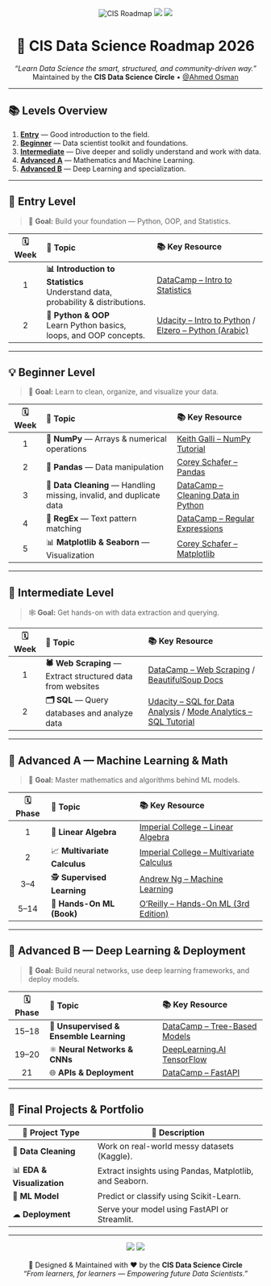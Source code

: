 <!-- ========================================================= -->
<!-- 🚀 CIS DATA SCIENCE ROADMAP 2026 - Modern Dashboard Style -->
<!-- ========================================================= -->

<p align="center">
  <img src="https://img.shields.io/badge/CIS%20Roadmap-2026-green?style=for-the-badge&logo=python" alt="CIS Roadmap">
  <img src="https://img.shields.io/badge/Focus-Data%20Science%20%26%20AI-success?style=for-the-badge">
  <img src="https://img.shields.io/badge/Maintained%20By-CIS%20Circle-lightgreen?style=for-the-badge">
</p>

<h1 align="center">🚀 CIS Data Science Roadmap 2026</h1>

<p align="center">
  <i>“Learn Data Science the smart, structured, and community-driven way.”</i><br/>
  Maintained by the <b>CIS Data Science Circle</b> • <a href="https://github.com/ahmedothman-22">@Ahmed Osman</a>
</p>

---

## 📚 Levels Overview

1. [**Entry**](#entry) — Good introduction to the field.  
2. [**Beginner**](#beginner) — Data scientist toolkit and foundations.  
3. [**Intermediate**](#intermediate) — Dive deeper and solidly understand and work with data.  
4. [**Advanced A**](#advanced-a) — Mathematics and Machine Learning.  
5. [**Advanced B**](#advanced-b) — Deep Learning and specialization.

---

## 🩵 Entry Level <a name="entry"></a>

> 🧩 **Goal:** Build your foundation — Python, OOP, and Statistics.

<div align="center">

| 🗓️ Week | 🧠 Topic | 📚 Key Resource |
|:--:|:--|:--|
| 1 | **📊 Introduction to Statistics**<br/>Understand data, probability & distributions. | [DataCamp – Intro to Statistics](https://app.datacamp.com/learn/courses/introduction-to-statistics) |
| 2 | **🐍 Python & OOP**<br/>Learn Python basics, loops, and OOP concepts. | [Udacity – Intro to Python](https://www.udacity.com/course/introduction-to-python--ud1110) / [Elzero – Python (Arabic)](https://youtube.com/playlist?list=PLDoPjvoNmBAyE_gei5d18qkfIe-Z8mocs) |

</div>

---

## 💡 Beginner Level <a name="beginner"></a>

> 🧰 **Goal:** Learn to clean, organize, and visualize your data.

<div align="center">

| 🗓️ Week | 🧠 Topic | 📚 Key Resource |
|:--:|:--|:--|
| 1 | 🔢 **NumPy** — Arrays & numerical operations | [Keith Galli – NumPy Tutorial](https://youtu.be/GB9ByFAIAH4) |
| 2 | 🐼 **Pandas** — Data manipulation | [Corey Schafer – Pandas](https://youtube.com/playlist?list=PL-osiE80TeTsWmV9i9c58mdDCSskIFdDS) |
| 3 | 🧹 **Data Cleaning** — Handling missing, invalid, and duplicate data | [DataCamp – Cleaning Data in Python](https://app.datacamp.com/learn/courses/cleaning-data-in-python) |
| 4 | 🔣 **RegEx** — Text pattern matching | [DataCamp – Regular Expressions](https://app.datacamp.com/learn/courses/regular-expressions-in-python) |
| 5 | 📊 **Matplotlib & Seaborn** — Visualization | [Corey Schafer – Matplotlib](https://youtube.com/playlist?list=PL-osiE80TeTvipOqomVEeZ1HRrcEvtZB_) |

</div>

---

## 🔵 Intermediate Level <a name="intermediate"></a>

> 🕸️ **Goal:** Get hands-on with data extraction and querying.

<div align="center">

| 🗓️ Week | 🧠 Topic | 📚 Key Resource |
|:--:|:--|:--|
| 1 | **🕷 Web Scraping** — Extract structured data from websites | [DataCamp – Web Scraping](https://app.datacamp.com/learn/courses/introduction-to-web-scraping-with-python) / [BeautifulSoup Docs](https://beautiful-soup-4.readthedocs.io/en/latest/) |
| 2 | **🗂 SQL** — Query databases and analyze data | [Udacity – SQL for Data Analysis](https://www.udacity.com/course/sql-for-data-analysis--ud198) / [Mode Analytics – SQL Tutorial](https://mode.com/sql-tutorial/) |

</div>

---

## 🧠 Advanced A — Machine Learning & Math <a name="advanced-a"></a>

> 🎯 **Goal:** Master mathematics and algorithms behind ML models.

<div align="center">

| 🗓️ Phase | 🧠 Topic | 📚 Key Resource |
|:--:|:--|:--|
| 1 | 📐 **Linear Algebra** | [Imperial College – Linear Algebra](https://www.coursera.org/learn/linear-algebra-machine-learning?specialization=mathematics-machine-learning) |
| 2 | 📈 **Multivariate Calculus** | [Imperial College – Multivariate Calculus](https://www.coursera.org/learn/multivariate-calculus-machine-learning?specialization=mathematics-machine-learning) |
| 3–4 | 🕵️ **Supervised Learning** | [Andrew Ng – Machine Learning](https://www.coursera.org/learn/machine-learning) |
| 5–14 | 🤖 **Hands-On ML (Book)** | [O’Reilly – Hands-On ML (3rd Edition)](https://www.oreilly.com/library/view/hands-on-machine-learning/9781098125967/) |

</div>

---

## 🧩 Advanced B — Deep Learning & Deployment <a name="advanced-b"></a>

> 💫 **Goal:** Build neural networks, use deep learning frameworks, and deploy models.

<div align="center">

| 🗓️ Phase | 🧠 Topic | 📚 Key Resource |
|:--:|:--|:--|
| 15–18 | 🌲 **Unsupervised & Ensemble Learning** | [DataCamp – Tree-Based Models](https://app.datacamp.com/learn/courses/machine-learning-with-tree-based-models-in-python) |
| 19–20 | ⚛ **Neural Networks & CNNs** | [DeepLearning.AI TensorFlow](https://www.coursera.org/professional-certificates/tensorflow-in-practice) |
| 21 | 🌐 **APIs & Deployment** | [DataCamp – FastAPI](https://app.datacamp.com/learn/courses/introduction-to-fastapi) |

</div>

---

## 🚀 Final Projects & Portfolio

| 🎯 Project Type | 🧩 Description |
|-----------------|----------------|
| 🧾 **Data Cleaning** | Work on real-world messy datasets (Kaggle). |
| 📊 **EDA & Visualization** | Extract insights using Pandas, Matplotlib, and Seaborn. |
| 🤖 **ML Model** | Predict or classify using Scikit-Learn. |
| ☁ **Deployment** | Serve your model using FastAPI or Streamlit. |

---

<p align="center">
  <img src="https://img.shields.io/badge/Version-2026-lightgreen?style=for-the-badge">
  <img src="https://img.shields.io/badge/Status-Active%20Roadmap-success?style=for-the-badge">
  <br><br>
  🌟 Designed & Maintained with ❤️ by the <b>CIS Data Science Circle</b><br/>
  <i>“From learners, for learners — Empowering future Data Scientists.”</i>
</p>

